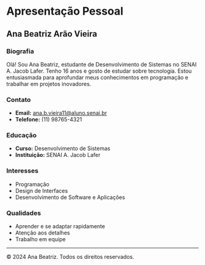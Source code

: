 # Apresentação Pessoal

## Ana Beatriz Arão Vieira

### Biografia

Olá! Sou Ana Beatriz, estudante de Desenvolvimento de Sistemas no SENAI A. Jacob Lafer. Tenho 16 anos e gosto de estudar sobre tecnologia. Estou entusiasmada para aprofundar meus conhecimentos em programação e trabalhar em projetos inovadores.

### Contato

- **Email:** ana.b.vieira11@aluno.senai.br
- **Telefone:** (11) 98765-4321

### Educação

- **Curso:** Desenvolvimento de Sistemas
- **Instituição:** SENAI A. Jacob Lafer

### Interesses

- Programação
- Design de Interfaces
- Desenvolvimento de Software e Aplicações

### Qualidades

- Aprender e se adaptar rapidamente
- Atenção aos detalhes
- Trabalho em equipe

---

© 2024 Ana Beatriz. Todos os direitos reservados.
